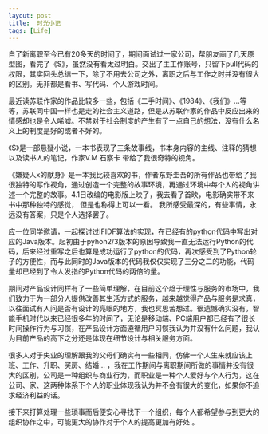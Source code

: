 ```yaml
---
layout: post
title:  时光小记
tags: [Life]
---
```


自了新离职至今已有20多天的时间了，期间面试过一家公司，帮朋友画了几天原型图，看完了《S》，虽然没有看太过明白。交出了主工作账号，只留下pull代码的权限，其实回头总结一下，除了不用去公司之外，离职之后与工作之时并没有很大的区别。无非都是看书、写代码、个人游戏时间。

最近读苏联作家的作品比较多一些，包括《二手时间》、《1984》、《我们》...等等，苏联同中国一样也是走的社会主义道路，但是从苏联作家的作品中反应出来的情感却也是令人唏嘘。不禁对于社会制度的产生有了一点自己的想法，没有什么名义上的制度是好的或者不好的。

《S》是一部悬疑小说，一本书表现了三条故事线，书本身内容的主线、注释的猜想以及读书人的笔记，作家V.M 石察卡 带给了我很奇特的视角。

《嫌疑人x的献身》是一本我比较喜欢的书，作者东野圭吾的所有作品也带给了我很独特的写作视角，通过创造一个完整的故事环境，再通过环境中每个人的视角讲述一个完整的故事。4.1日改编的电影版上映了，我去看了首映，电影确实带不来书中那种独特的感觉， 但是也称得上可以一看。
我所感受最深的，有些事情，永远没有答案，只是个人选择罢了。

应一位同学邀请，一起探讨过IFIDF算法的实现，在已经有的python代码中写出对应的Java版本。起初由于pyhon2/3版本的原因导致我一直无法运行Python的代码，后来经过重写之后也算是成功运行了python的代码，再次感受到了Python轮子的方便性，而与此同时的Java版本的代码我仅仅实现了三分之二的功能，代码量却已经到了令人发指的Python代码的两倍的量。

期间对产品设计同样有了一些简单理解，在目前这个趋于理性与服务的市场中，我们致力于为一部分人提供改善其生活方式的服务，越来越觉得产品与服务是求真，以往面试有人问是否有设计的亮眼的地方，我也冥思苦想过。很遗憾确实没有，智能手机时代以来已经很多年的时间了，无论是移动端、PC端用户都已经有了很长时间操作行为与习惯，在产品设计方面遵循用户习惯我认为并没有什么问题，我认为目前产品的高下之分还是体现在细节设计与相关服务方面。

很多人对于失业的理解跟我的父母们确实有一些相同，仿佛一个人生来就应该上班、工作、升职、买房、结婚... ，我在工作期间与离职期间所做的事情并没有很大的区别，公司是一种组织与商业行为，而职业是一种个人爱好与个人行为，这在公司、家、这两种体系下个人的职业体现我认为并不会有很大的变化，如果你不追求经济利益的话。

接下来打算处理一些琐事而后便安心寻找下一个组织，每个人都希望参与到更大的组织协作之中，可能更大的协作对于个人的提高更加有好处 。
